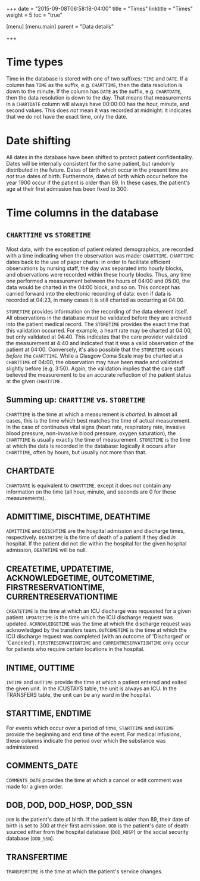+++
date = "2015-09-08T06:58:18-04:00"
title = "Times"
linktitle = "Times"
weight = 5
toc = "true"

[menu]
  [menu.main]
    parent = "Data details"

+++

# Time types

Time in the database is stored with one of two suffixes: `TIME` and `DATE`. If a column has `TIME` as the suffix, e.g. `CHARTTIME`, then the data resolution is down to the minute. If the column has `DATE` as the suffix, e.g. `CHARTDATE`, then the data resolution is down to the day. That means that measurements in a `CHARTDATE` column will always have 00:00:00 has the hour, minute, and second values. This does *not* mean it was recorded at midnight: it indicates that we do not have the exact time, only the date.

# Date shifting

All dates in the database have been shifted to protect patient confidentiality. Dates will be internally consistent for the same patient, but randomly distributed in the future. Dates of birth which occur in the present time are *not* true dates of birth. Furthermore, dates of birth which occur before the year 1900 occur if the patient is older than 89. In these cases, the patient's age at their first admission has been fixed to 300.

# Time columns in the database

## `CHARTTIME` vs `STORETIME`

Most data, with the exception of patient related demographics, are recorded with a time indicating when the observation was made: `CHARTTIME`. `CHARTTIME` dates back to the use of paper charts: in order to facilitate efficient observations by nursing staff, the day was separated into hourly blocks, and observations were recorded within these hourly blocks. Thus, any time one performed a measurement between the hours of 04:00 and 05:00, the data would be charted in the 04:00 block, and so on. This concept has carried forward into the electronic recording of data: even if data is recorded at 04:23, in many cases it is still charted as occurring at 04:00.

`STORETIME` provides information on the recording of the data element itself. All observations in the database must be validated before they are archived into the patient medical record. The `STORETIME` provides the exact time that this validation occurred. For example, a heart rate may be charted at 04:00, but only validated at 04:40. This indicates that the care provider validated the measurement at 4:40 and indicated that it was a valid observation of the patient at 04:00.
Conversely, it's also possible that the `STORETIME` occurs *before* the `CHARTTIME`. While a Glasgow Coma Scale may be charted at a `CHARTTIME` of 04:00, the observation may have been made and validated slightly before (e.g. 3:50). Again, the validation implies that the care staff believed the measurement to be an accurate reflection of the patient status at the given `CHARTTIME`.

## Summing up: `CHARTTIME` vs. `STORETIME`

`CHARTTIME` is the time at which a measurement is *charted*. In almost all cases, this is the time which best matches the time of actual measurement. In the case of continuous vital signs (heart rate, respiratory rate, invasive blood pressure, non-invasive blood pressure, oxygen saturation), the `CHARTTIME` is usually exactly the time of measurement. `STORETIME` is the time at which the data is recorded in the database: logically it occurs after `CHARTTIME`, often by hours, but usually not more than that.

## CHARTDATE

`CHARTDATE` is equivalent to `CHARTTIME`, except it does not contain any information on the time (all hour, minute, and seconds are 0 for these measurements).

## ADMITTIME, DISCHTIME, DEATHTIME

`ADMITTIME` and `DISCHTIME` are the hospital admission and discharge times, respectively. `DEATHTIME` is the time of death of a patient if they died *in* hospital. If the patient did not die within the hospital for the given hospital admission, `DEATHTIME` will be null.

## CREATETIME, UPDATETIME, ACKNOWLEDGETIME, OUTCOMETIME, FIRSTRESERVATIONTIME, CURRENTRESERVATIONTIME

`CREATETIME` is the time at which an ICU discharge was requested for a given patient. `UPDATETIME` is the time which the ICU discharge request was updated. `ACKNOWLEDGETIME` was the time at which the discharge request was acknowledged by the transfers team. `OUTCOMETIME` is the time at which the ICU discharge request was completed (with an outcome of 'Discharged' or 'Canceled'). `FIRSTRESERVATIONTIME` and `CURRENTRESERVATIONTIME` only occur for patients who require certain locations in the hospital.

## INTIME, OUTTIME

`INTIME` and `OUTTIME` provide the time at which a patient entered and exited the given unit. In the ICUSTAYS table, the unit is always an ICU. In the TRANSFERS table, the unit can be any ward in the hospital.

## STARTTIME, ENDTIME

For events which occur over a period of time, `STARTTIME` and `ENDTIME` provide the beginning and end time of the event. For medical infusions, these columns indicate the period over which the substance was administered.

## COMMENTS_DATE

`COMMENTS_DATE` provides the time at which a cancel or edit comment was made for a given order.

## DOB, DOD, DOD_HOSP, DOD_SSN

`DOB` is the patient's date of birth. If the patient is older than 89, their date of birth is set to 300 at their first admission. `DOD` is the patient's date of death: sourced either from the hospital database (`DOD_HOSP`) or the social security database (`DOD_SSN`).

## TRANSFERTIME

`TRANSFERTIME` is the time at which the patient's service changes.

<!--

## Automatic synchronization of data

Many of the monitors in the ICU continuously update the ICU database with observations of the patient. For example, patients with an ECG (i.e. almost all ICU patients) have a heart rate continuously input into the database every minute. However, casual inspection of the database will indicate that heart rate is documented far less frequently than once per minute. In fact, it is usually documented once per hour. The reason for this is because the minute by minute heart rate values are not *validated*. The process of data validation involves a nurse manually right clicking the observation and selecting "validate" from a drop down menu. All charted values in the database have been validated by a nursing staff. In routine clinical practice, the nurse only validates the patient's vital signs on an hourly basis. As a result, only these hourly observations constitute the data available in the database. The time at which the data is validated is recorded in the database in the `STORETIME` field. Note that a nurse can validate multiple observations at the same time. The user who validates the data is typically recorded in the `CGID` column - linking this to the `CAREGIVERS` table allows one to inspect the role of the caregiver who validated the data (RN, etc).

Putting this all together, let's consider recording the heart rate of a single patient. The heart rate will be continuously uploaded to the ICU database. Nurse A decides to review the flowsheet of the patient they are assigned at 19:41 (note that the "flowsheet" summarizes all the patient observations and is essentially a front end to the database). Nurse A notes that for the past three hours the heart rate has not been validated (it appears as italic text). The nurse will review the measurements, ensure that they are physiologically reasonable and match nurse A's observations of the patient for the past three hours. Then, nurse A selects the past three hours of heart rate measurements (17:00, 18:00 and 19:00) and selects "validate" from a drop down menu. Visually, the text of these measurements changes from italics to bold weight. Technically, the data has been marked as validated and will be archived in the database. The `CHARTTIME` for these three measurements will be 17:00, 18:00 and 19:00. The `STORETIME` for all three measurements will be 19:41.

-->
